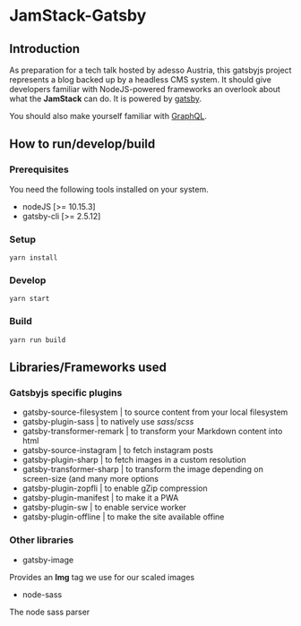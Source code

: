 # JamStack-Gatsby

## Introduction

As preparation for a tech talk hosted by adesso Austria, this gatsbyjs project represents a blog backed up by a headless CMS system. It should give developers familiar with NodeJS-powered frameworks an overlook about what the **JamStack** can do. It is powered by [gatsby](https://gatsbyjs.org).

You should also make yourself familiar with [GraphQL](https://graphql.org/).

## How to run/develop/build

### Prerequisites

You need the following tools installed on your system.

- nodeJS [>= 10.15.3]
- gatsby-cli [>= 2.5.12]

### Setup

```shell
yarn install
```

### Develop

```shell
yarn start
```

### Build

```shell
yarn run build
```

## Libraries/Frameworks used

### Gatsbyjs specific plugins

- gatsby-source-filesystem | to source content from your local filesystem
- gatsby-plugin-sass | to natively use *sass*/*scss*
- gatsby-transformer-remark | to transform your Markdown content into html
- gatsby-source-instagram | to fetch instagram posts
- gatsby-plugin-sharp | to fetch images in a custom resolution
- gatsby-transformer-sharp | to transform the image depending on screen-size (and many more options
- gatsby-plugin-zopfli | to enable gZip compression
- gatsby-plugin-manifest | to make it a PWA
- gatsby-plugin-sw | to enable service worker
- gatsby-plugin-offline | to make the site available offine

### Other libraries

- gatsby-image

Provides an **Img** tag we use for our scaled images

- node-sass

The node sass parser
